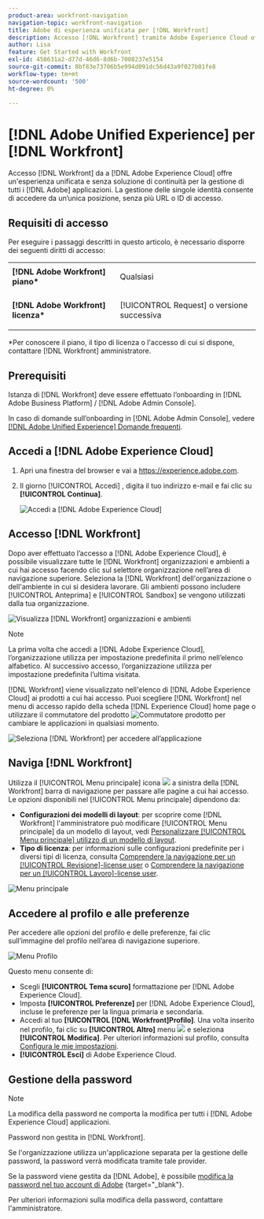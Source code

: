 ```yaml
---
product-area: workfront-navigation
navigation-topic: workfront-navigation
title: Adobe di esperienza unificata per [!DNL Workfront]
description: Accesso [!DNL Workfront] tramite Adobe Experience Cloud offre un’esperienza unificata e diretta per la gestione di tutte le applicazioni Adobe.
author: Lisa
feature: Get Started with Workfront
exl-id: 458631a2-d77d-46d6-8d6b-7008237e5154
source-git-commit: 8bf83e73706b5e994d091dc56d43a9f027b01fe8
workflow-type: tm+mt
source-wordcount: '500'
ht-degree: 0%

---
```


# [!DNL Adobe Unified Experience] per [!DNL Workfront]

Accesso [!DNL Workfront] da a [!DNL Adobe Experience Cloud] offre un&#39;esperienza unificata e senza soluzione di continuità per la gestione di tutti i [!DNL Adobe] applicazioni. La gestione delle singole identità consente di accedere da un’unica posizione, senza più URL o ID di accesso.

## Requisiti di accesso

Per eseguire i passaggi descritti in questo articolo, è necessario disporre dei seguenti diritti di accesso:

<table style="table-layout:auto"> 
 <col> 
 <col> 
 <tbody> 
  <tr> 
   <td role="rowheader"><strong>[!DNL Adobe Workfront] piano*</strong></td> 
   <td> <p>Qualsiasi</p> </td> 
  </tr> 
  <tr> 
   <td role="rowheader"><strong>[!DNL Adobe Workfront] licenza*</strong></td> 
   <td> <p>[!UICONTROL Request] o versione successiva</p> </td> 
  </tr> 
 </tbody> 
</table>

&#42;Per conoscere il piano, il tipo di licenza o l&#39;accesso di cui si dispone, contattare [!DNL Workfront] amministratore.

## Prerequisiti

Istanza di [!DNL Workfront] deve essere effettuato l’onboarding in [!DNL Adobe Business Platform] / [!DNL Adobe Admin Console].

In caso di domande sull’onboarding in [!DNL Adobe Admin Console], vedere [[!DNL Adobe Unified Experience] Domande frequenti](/help/quicksilver/workfront-basics/navigate-workfront/workfront-navigation/unified-experience-faq.md/).

## Accedi a [!DNL Adobe Experience Cloud]

1. Apri una finestra del browser e vai a <https://experience.adobe.com>.
1. Il giorno [!UICONTROL Accedi] , digita il tuo indirizzo e-mail e fai clic su **[!UICONTROL Continua]**.

   ![Accedi a [!DNL Adobe Experience Cloud]](assets/aec-login-page.png)

## Accesso [!DNL Workfront]

Dopo aver effettuato l’accesso a [!DNL Adobe Experience Cloud], è possibile visualizzare tutte le [!DNL Workfront] organizzazioni e ambienti a cui hai accesso facendo clic sul selettore organizzazione nell’area di navigazione superiore. Seleziona la [!DNL Workfront] dell&#39;organizzazione o dell&#39;ambiente in cui si desidera lavorare. Gli ambienti possono includere [!UICONTROL Anteprima] e [!UICONTROL Sandbox] se vengono utilizzati dalla tua organizzazione.

![Visualizza [!DNL Workfront] organizzazioni e ambienti](assets/aec-view-all-orgs.png)

>[!NOTE]
>
>La prima volta che accedi a [!DNL Adobe Experience Cloud], l’organizzazione utilizza per impostazione predefinita il primo nell’elenco alfabetico. Al successivo accesso, l’organizzazione utilizza per impostazione predefinita l’ultima visitata.

[!DNL Workfront] viene visualizzato nell&#39;elenco di [!DNL Adobe Experience Cloud] ai prodotti a cui hai accesso. Puoi scegliere [!DNL Workfront] nel menu di accesso rapido della scheda [!DNL Experience Cloud] home page o utilizzare il commutatore del prodotto ![Commutatore prodotto](assets/main-menu-icon.png) per cambiare le applicazioni in qualsiasi momento.

![Seleziona [!DNL Workfront] per accedere all’applicazione](assets/aec-product-switcher.png)

## Naviga [!DNL Workfront]

Utilizza il [!UICONTROL Menu principale] icona ![](assets/main-menu-icon-left-nav.png) a sinistra della [!DNL Workfront] barra di navigazione per passare alle pagine a cui hai accesso. Le opzioni disponibili nel [!UICONTROL Menu principale] dipendono da:

* **Configurazioni dei modelli di layout**: per scoprire come [!DNL Workfront] l&#39;amministratore può modificare [!UICONTROL Menu principale] da un modello di layout, vedi [Personalizzare [!UICONTROL Menu principale] utilizzo di un modello di layout](/help/quicksilver/administration-and-setup/customize-workfront/use-layout-templates/customize-main-menu.md).
* **Tipo di licenza**: per informazioni sulle configurazioni predefinite per i diversi tipi di licenza, consulta [Comprendere la navigazione per un [!UICONTROL Revisione]-license user](/help/quicksilver/workfront-basics/navigate-workfront/workfront-navigation/reviewer-global-navigation-bar.md) o [Comprendere la navigazione per un [!UICONTROL Lavoro]-license user](/help/quicksilver/workfront-basics/navigate-workfront/workfront-navigation/worker-global-navigation-bar.md).

![Menu principale](assets/main-menu-options-left-nav.png)

## Accedere al profilo e alle preferenze

Per accedere alle opzioni del profilo e delle preferenze, fai clic sull’immagine del profilo nell’area di navigazione superiore.

![Menu Profilo](assets/aec-profile-picture-menu.png)

Questo menu consente di:

* Scegli **[!UICONTROL Tema scuro]** formattazione per [!DNL Adobe Experience Cloud].
* Imposta **[!UICONTROL Preferenze]** per [!DNL Adobe Experience Cloud], incluse le preferenze per la lingua primaria e secondaria.
* Accedi al tuo **[!UICONTROL [!DNL Workfront]Profilo]**. Una volta inserito nel profilo, fai clic su **[!UICONTROL Altro]** menu ![](assets/more-icon.png) e seleziona **[!UICONTROL Modifica]**. Per ulteriori informazioni sul profilo, consulta [Configura le mie impostazioni](/help/quicksilver/workfront-basics/manage-your-account-and-profile/configuring-your-user-profile/configure-my-settings.md).
* **[!UICONTROL Esci]** di Adobe Experience Cloud.

## Gestione della password

>[!NOTE]
>
>La modifica della password ne comporta la modifica per tutti i [!DNL Adobe Experience Cloud] applicazioni.

Password non gestita in [!DNL Workfront].

Se l&#39;organizzazione utilizza un&#39;applicazione separata per la gestione delle password, la password verrà modificata tramite tale provider.

Se la password viene gestita da [!DNL Adobe], è possibile [modifica la password nel tuo account di Adobe](https://helpx.adobe.com/manage-account/using/change-or-reset-password.html) {target="_blank"}.

Per ulteriori informazioni sulla modifica della password, contattare l&#39;amministratore.
